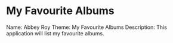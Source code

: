 # My Favourite Albums

Name: Abbey Roy
Theme: My Favourite Albums
Description: This application will list my favourite albums.
